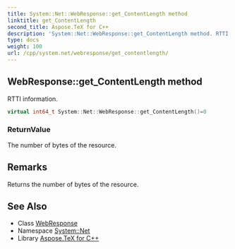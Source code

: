 ```yaml
---
title: System::Net::WebResponse::get_ContentLength method
linktitle: get_ContentLength
second_title: Aspose.TeX for C++
description: 'System::Net::WebResponse::get_ContentLength method. RTTI information in C++.'
type: docs
weight: 100
url: /cpp/system.net/webresponse/get_contentlength/
---
```

## WebResponse::get_ContentLength method


RTTI information.

```cpp
virtual int64_t System::Net::WebResponse::get_ContentLength()=0
```


### ReturnValue

The number of bytes of the resource.
## Remarks


Returns the number of bytes of the resource. 
## See Also

* Class [WebResponse](../)
* Namespace [System::Net](../../)
* Library [Aspose.TeX for C++](../../../)
